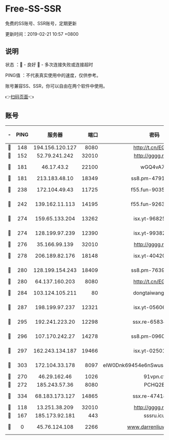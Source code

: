 # Free-SS-SSR

免费的SS账号、SSR账号，定期更新

更新时间：2019-02-21 10:57 +0800

## 说明

状态     ：🙂 - 良好 🙁 - 多次连接失败或连接超时

PING值   ：不代表真实使用中的速度，仅供参考。

账号兼容SS、SSR，你可以自由在两个软件中使用。

👉[扫码页面](https://liesauer.github.io/free-ss-ssr.github.io/)👈

## 账号

|-|PING|服务器|端口|密码|加密方式|区域|
|:----:|:----:|:-----:|-----:|:----:|:----:|:----:|
|🙂|148|194.156.120.127|8080|http://t.cn/EGJIyrl|rc4-md5|RU|
|🙂|152|52.79.241.242|32010|http://gggg.rocks|chacha20|KR|
|🙂|181|46.17.43.2|22100|wGQ4vA7D|aes-256-gcm|RU|
|🙂|181|213.183.48.10|18349|ss8.pm-47913593|rc4-md5|RU|
|🙂|238|172.104.49.43|11725|f55.fun-90356904|aes-256-cfb|SG|
|🙂|242|139.162.11.113|14195|f55.fun-92630692|aes-256-cfb|SG|
|🙂|274|159.65.133.204|13262|isx.yt-96825730|aes-256-cfb|SG|
|🙂|274|128.199.97.239|12390|isx.yt-99382145|aes-256-cfb|SG|
|🙂|276|35.166.99.139|32010|http://gggg.rocks|chacha20|US|
|🙂|278|206.189.82.176|18148|isx.yt-40420921|aes-256-cfb|SG|
|🙂|280|128.199.154.243|18409|ss8.pm-76398770|aes-256-cfb|SG|
|🙂|280|64.137.160.203|8080|http://t.cn/EGJIyrl|rc4-md5|CA|
|🙂|284|103.124.105.211|80|dongtaiwang.com|aes-256-cfb|US|
|🙂|287|198.199.97.237|12321|isx.yt-05606768|aes-256-cfb|US|
|🙂|295|192.241.223.20|12298|ssx.re-65834373|aes-256-cfb|US|
|🙂|296|107.170.242.27|14278|ss8.pm-09602432|aes-256-cfb|US|
|🙂|297|162.243.134.187|19466|isx.yt-02501963|aes-256-cfb|US|
|🙂|303|172.104.33.178|8097|eIW0Dnk69454e6nSwuspv9DmS201tQ0D|aes-256-cfb|SG|
|🙂|270|46.29.162.46|1026|91vpn.cf|rc4-md5|RU|
|🙂|272|185.243.57.36|8080|PCHQ2E|rc4-md5|US|
|🙂|334|68.183.173.127|14865|ssx.re-47418589|aes-256-cfb|US|
|🙁|118|13.251.38.209|32010|http://gggg.rocks|chacha20|SG|
|🙁|167|185.173.92.181|443|sssru.icu|rc4-md5|RU|
|🙁|0|45.76.124.108|2266|www.darrenliuwei.com|aes-256-cfb|AU|
